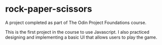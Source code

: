 # rock-paper-scissors
A project completed as part of The Odin Project Foundations course.

This is the first project in the course to use Javascript. I also practiced designing and implementing a basic UI that allows users to play the game.